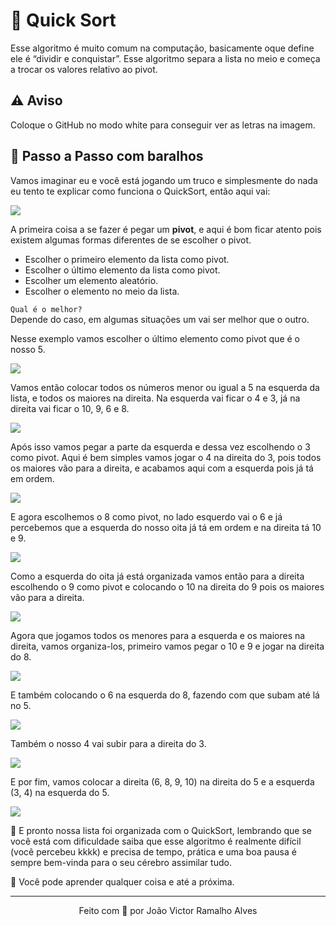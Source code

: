 # 🔢 Quick Sort
Esse algoritmo é muito comum na computação, basicamente oque define ele é “dividir e conquistar”. Esse algoritmo separa a lista no meio e começa a trocar os valores relativo ao pivot.

## ⚠ Aviso
Coloque o GitHub no modo white para conseguir ver as letras na imagem.

## 🐾 Passo a Passo com baralhos
Vamos imaginar eu e você está jogando um truco e simplesmente do nada eu tento te explicar como funciona o QuickSort, então aqui vai:

<img src="https://ik.imagekit.io/dwei78ukbe/separacao0_LG2Fca54y.png" />

A primeira coisa a se fazer é pegar um **pivot**, e aqui é bom ficar atento pois existem algumas formas diferentes de se escolher o pivot.
  - Escolher o primeiro elemento da lista como  pivot.
  - Escolher o último elemento da lista como  pivot.
  - Escolher um elemento aleatório.
  - Escolher o elemento no meio da lista.

`Qual é o melhor?` </br>
Depende do caso, em algumas situações um vai ser melhor que o outro.

Nesse exemplo vamos escolher o último elemento como pivot que é o nosso 5.

<img src="https://ik.imagekit.io/dwei78ukbe/separacao1_TtbmipxPJR.png" />

Vamos então colocar todos os números menor ou igual a 5 na esquerda da lista, e todos os maiores na direita.
Na esquerda vai ficar o 4 e 3, já na direita vai ficar o 10, 9, 6 e 8.

<img src="https://ik.imagekit.io/dwei78ukbe/separacao2_hJ8VpDZDxh.png" />

Após isso vamos pegar a parte da esquerda e dessa vez escolhendo o 3 como pivot.
Aqui é bem simples vamos jogar o 4 na direita do 3, pois todos os maiores vão para a direita, e acabamos aqui com a esquerda pois já tá em ordem.

<img src="https://ik.imagekit.io/dwei78ukbe/separacao3_KWJofRtAk.png" />

E agora escolhemos o 8 como pivot, no lado esquerdo vai o 6 e já percebemos que a esquerda do nosso oita já tá em ordem e na direita tá 10 e 9.

<img src="https://ik.imagekit.io/dwei78ukbe/separacao4_qxNddZrOH.png" />

Como a esquerda do oita já está organizada vamos então para a direita escolhendo o 9 como pivot e colocando o 10 na direita do 9 pois os maiores vão para a direita.

<img src="https://ik.imagekit.io/dwei78ukbe/separacao5_KGx_MXn6P8.png" />

Agora que jogamos todos os menores para a esquerda e os maiores na direita, vamos organiza-los, primeiro vamos pegar o 10 e 9 e jogar na direita do 8.

<img src="https://ik.imagekit.io/dwei78ukbe/separacao4_qxNddZrOH.png" />

E também colocando o 6 na esquerda do 8, fazendo com que subam até lá no 5.

<img src="https://ik.imagekit.io/dwei78ukbe/organizacao2_w0PFJKQNNP.png" />

Também o nosso 4 vai subir para a direita do 3.

<img src="https://ik.imagekit.io/dwei78ukbe/organizacao3_48oCx2XYL7.png" />

E por fim, vamos colocar a direita (6, 8, 9, 10) na direita do 5 e a esquerda (3, 4) na esquerda do 5.

<img src="https://ik.imagekit.io/dwei78ukbe/organizacao4_tmOne2Y0Cu.png" />

🎉 E pronto nossa lista foi organizada com o QuickSort, lembrando que se você está com dificuldade saiba que esse algoritmo é realmente difícil (você percebeu kkkk) e precisa de tempo, prática e uma boa pausa é sempre bem-vinda para o seu cérebro assimilar tudo.

🧠 Você pode aprender qualquer coisa e até a próxima.

---
<p align="center">Feito com 💚 por João Victor Ramalho Alves</p>
